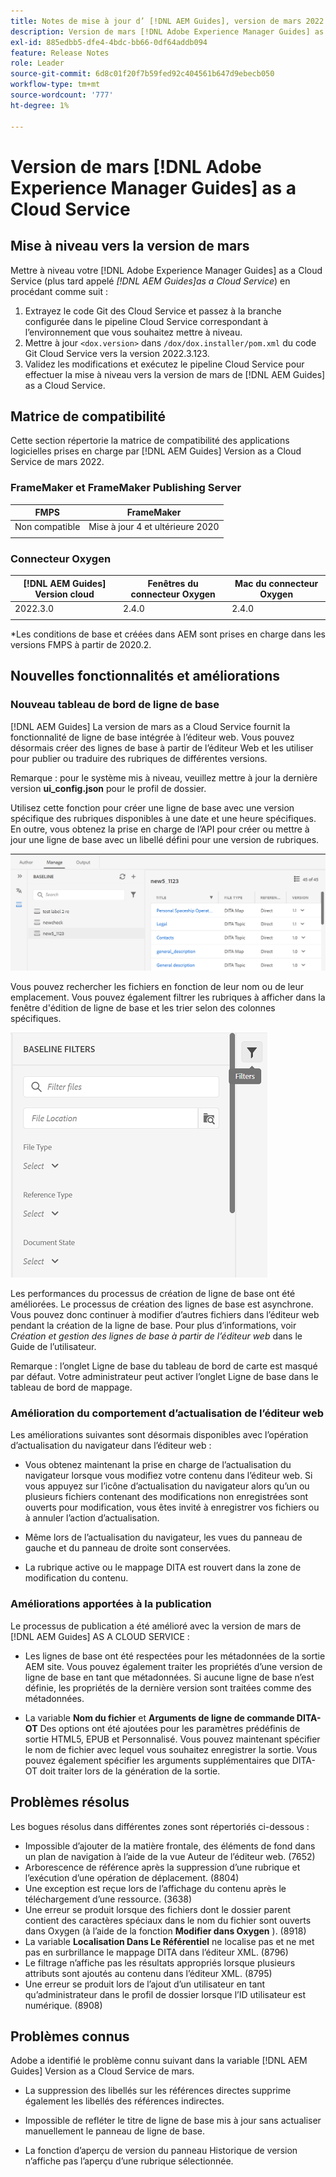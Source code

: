 ```yaml
---
title: Notes de mise à jour d’ [!DNL AEM Guides], version de mars 2022
description: Version de mars [!DNL Adobe Experience Manager Guides] as a Cloud Service
exl-id: 885edbb5-dfe4-4bdc-bb66-0df64addb094
feature: Release Notes
role: Leader
source-git-commit: 6d8c01f20f7b59fed92c404561b647d9ebecb050
workflow-type: tm+mt
source-wordcount: '777'
ht-degree: 1%

---
```


# Version de mars [!DNL Adobe Experience Manager Guides] as a Cloud Service

## Mise à niveau vers la version de mars

Mettre à niveau votre [!DNL Adobe Experience Manager Guides] as a Cloud Service (plus tard appelé *[!DNL AEM Guides]as a Cloud Service*) en procédant comme suit :
1. Extrayez le code Git des Cloud Service et passez à la branche configurée dans le pipeline Cloud Service correspondant à l’environnement que vous souhaitez mettre à niveau.
1. Mettre à jour `<dox.version>` dans `/dox/dox.installer/pom.xml` du code Git Cloud Service vers la version 2022.3.123.
1. Validez les modifications et exécutez le pipeline Cloud Service pour effectuer la mise à niveau vers la version de mars de [!DNL AEM Guides] as a Cloud Service.

## Matrice de compatibilité

Cette section répertorie la matrice de compatibilité des applications logicielles prises en charge par [!DNL AEM Guides] Version as a Cloud Service de mars 2022.

### FrameMaker et FrameMaker Publishing Server

| FMPS | FrameMaker |
| --- | --- |
| Non compatible | Mise à jour 4 et ultérieure 2020 |
| | |


### Connecteur Oxygen

| [!DNL AEM Guides] Version cloud | Fenêtres du connecteur Oxygen | Mac du connecteur Oxygen |
| --- | --- | --- |
| 2022.3.0 | 2.4.0 | 2.4.0 |
|  |  |  |

*Les conditions de base et créées dans AEM sont prises en charge dans les versions FMPS à partir de 2020.2.

## Nouvelles fonctionnalités et améliorations

### Nouveau tableau de bord de ligne de base

[!DNL AEM Guides] La version de mars as a Cloud Service fournit la fonctionnalité de ligne de base intégrée à l’éditeur web. Vous pouvez désormais créer des lignes de base à partir de l’éditeur Web et les utiliser pour publier ou traduire des rubriques de différentes versions.

Remarque : pour le système mis à niveau, veuillez mettre à jour la dernière version **ui_config.json** pour le profil de dossier.

Utilisez cette fonction pour créer une ligne de base avec une version spécifique des rubriques disponibles à une date et une heure spécifiques. En outre, vous obtenez la prise en charge de l’API pour créer ou mettre à jour une ligne de base avec un libellé défini pour une version de rubriques.

![onglet de gestion des lignes de base](assets/baseline-manage.png)

Vous pouvez rechercher les fichiers en fonction de leur nom ou de leur emplacement. Vous pouvez également filtrer les rubriques à afficher dans la fenêtre d&#39;édition de ligne de base et les trier selon des colonnes spécifiques.

![onglet de gestion des lignes de base](assets/baseline-filter.png)

Les performances du processus de création de ligne de base ont été améliorées. Le processus de création des lignes de base est asynchrone. Vous pouvez donc continuer à modifier d’autres fichiers dans l’éditeur web pendant la création de la ligne de base. Pour plus d’informations, voir *Création et gestion des lignes de base à partir de l’éditeur web* dans le Guide de l’utilisateur.

Remarque : l’onglet Ligne de base du tableau de bord de carte est masqué par défaut. Votre administrateur peut activer l’onglet Ligne de base dans le tableau de bord de mappage.

### Amélioration du comportement d’actualisation de l’éditeur web

Les améliorations suivantes sont désormais disponibles avec l’opération d’actualisation du navigateur dans l’éditeur web :

* Vous obtenez maintenant la prise en charge de l’actualisation du navigateur lorsque vous modifiez votre contenu dans l’éditeur web. Si vous appuyez sur l’icône d’actualisation du navigateur alors qu’un ou plusieurs fichiers contenant des modifications non enregistrées sont ouverts pour modification, vous êtes invité à enregistrer vos fichiers ou à annuler l’action d’actualisation.

* Même lors de l’actualisation du navigateur, les vues du panneau de gauche et du panneau de droite sont conservées.

* La rubrique active ou le mappage DITA est rouvert dans la zone de modification du contenu.

### Améliorations apportées à la publication

Le processus de publication a été amélioré avec la version de mars de [!DNL AEM Guides] AS A CLOUD SERVICE :

* Les lignes de base ont été respectées pour les métadonnées de la sortie AEM site. Vous pouvez également traiter les propriétés d’une version de ligne de base en tant que métadonnées. Si aucune ligne de base n’est définie, les propriétés de la dernière version sont traitées comme des métadonnées.

* La variable **Nom du fichier** et **Arguments de ligne de commande DITA-OT** Des options ont été ajoutées pour les paramètres prédéfinis de sortie HTML5, EPUB et Personnalisé. Vous pouvez maintenant spécifier le nom de fichier avec lequel vous souhaitez enregistrer la sortie. Vous pouvez également spécifier les arguments supplémentaires que DITA-OT doit traiter lors de la génération de la sortie.

## Problèmes résolus

Les bogues résolus dans différentes zones sont répertoriés ci-dessous :

* Impossible d’ajouter de la matière frontale, des éléments de fond dans un plan de navigation à l’aide de la vue Auteur de l’éditeur web. (7652)
* Arborescence de référence après la suppression d’une rubrique et l’exécution d’une opération de déplacement. (8804)
* Une exception est reçue lors de l’affichage du contenu après le téléchargement d’une ressource. (3638)
* Une erreur se produit lorsque des fichiers dont le dossier parent contient des caractères spéciaux dans le nom du fichier sont ouverts dans Oxygen (à l’aide de la fonction **Modifier dans Oxygen** ). (8918)
* La variable **Localisation Dans Le Référentiel** ne localise pas et ne met pas en surbrillance le mappage DITA dans l’éditeur XML. (8796)
* Le filtrage n’affiche pas les résultats appropriés lorsque plusieurs attributs sont ajoutés au contenu dans l’éditeur XML. (8795)
* Une erreur se produit lors de l’ajout d’un utilisateur en tant qu’administrateur dans le profil de dossier lorsque l’ID utilisateur est numérique. (8908)

## Problèmes connus

Adobe a identifié le problème connu suivant dans la variable [!DNL AEM Guides] Version as a Cloud Service de mars.

* La suppression des libellés sur les références directes supprime également les libellés des références indirectes.

* Impossible de refléter le titre de ligne de base mis à jour sans actualiser manuellement le panneau de ligne de base.

* La fonction d’aperçu de version du panneau Historique de version n’affiche pas l’aperçu d’une rubrique sélectionnée.
